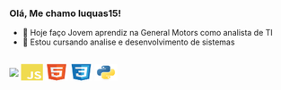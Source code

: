 ### Olá, Me chamo luquas15!

- 🔭 Hoje faço Jovem aprendiz na General Motors como analista de TI
- 🌱 Estou cursando analise e desenvolvimento de sistemas

<div style="display: inline_block"><br>
  <img align="center" src=https://github-readme-stats.vercel.app/api?username=luquas15&show_icons=true&theme=dracula)>
  <img align="center" alt="luquas-Js" height="30" width="40" src="https://raw.githubusercontent.com/devicons/devicon/master/icons/javascript/javascript-plain.svg">
  <img align="center" alt="Rafa-HTML" height="30" width="40" src="https://raw.githubusercontent.com/devicons/devicon/master/icons/html5/html5-original.svg">
  <img align="center" alt="Rafa-CSS" height="30" width="40" src="https://raw.githubusercontent.com/devicons/devicon/master/icons/css3/css3-original.svg">
  <img align="center" alt="Rafa-Python" height="30" width="40" src="https://raw.githubusercontent.com/devicons/devicon/master/icons/python/python-original.svg">
 </div>
